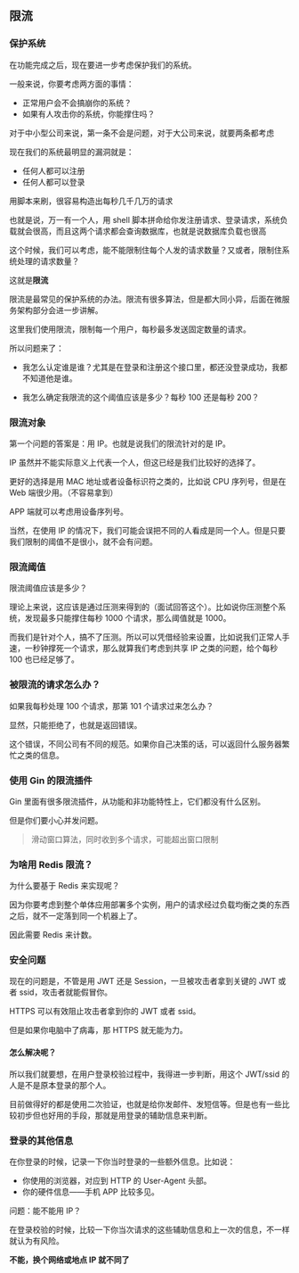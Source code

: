 ## 限流

### 保护系统

在功能完成之后，现在要进一步考虑保护我们的系统。

一般来说，你要考虑两方面的事情：

- 正常用户会不会搞崩你的系统？
- 如果有人攻击你的系统，你能撑住吗？

对于中小型公司来说，第一条不会是问题，对于大公司来说，就要两条都考虑

现在我们的系统最明显的漏洞就是：

- 任何人都可以注册
- 任何人都可以登录

用脚本来刷，很容易构造出每秒几千几万的请求

也就是说，万一有一个人，用 shell 脚本拼命给你发注册请求、登录请求，系统负载就会很高，而且这两个请求都会查询数据库，也就是说数据库负载也很高

这个时候，我们可以考虑，能不能限制住每个人发的请求数量？又或者，限制住系统处理的请求数量？

这就是**限流**

限流是最常见的保护系统的办法。限流有很多算法，但是都大同小异，后面在微服务架构部分会进一步讲解。

这里我们使用限流，限制每一个用户，每秒最多发送固定数量的请求。

所以问题来了：

- 我怎么认定谁是谁？尤其是在登录和注册这个接口里，都还没登录成功，我都不知道他是谁。

- 我怎么确定我限流的这个阈值应该是多少？每秒 100 还是每秒 200？

### 限流对象

第一个问题的答案是：用 IP。也就是说我们的限流针对的是 IP。

IP 虽然并不能实际意义上代表一个人，但这已经是我们比较好的选择了。

更好的选择是用 MAC 地址或者设备标识符之类的，比如说 CPU 序列号，但是在 Web 端很少用。（不容易拿到）

APP 端就可以考虑用设备序列号。

当然，在使用 IP 的情况下，我们可能会误把不同的人看成是同一个人。但是只要我们限制的阈值不是很小，就不会有问题。

### 限流阈值

限流阈值应该是多少？

理论上来说，这应该是通过压测来得到的（面试回答这个）。比如说你压测整个系统，发现最多只能撑住每秒 1000 个请求，那么阈值就是 1000。

而我们是针对个人，搞不了压测。所以可以凭借经验来设置，比如说我们正常人手速，一秒钟撑死一个请求，那么就算我们考虑到共享 IP 之类的问题，给个每秒 100 也已经足够了。

### 被限流的请求怎么办？

如果我每秒处理 100 个请求，那第 101 个请求过来怎么办？

显然，只能拒绝了，也就是返回错误。

这个错误，不同公司有不同的规范。如果你自己决策的话，可以返回什么服务器繁忙之类的信息。

### 使用 Gin 的限流插件

Gin 里面有很多限流插件，从功能和非功能特性上，它们都没有什么区别。

但是你们要小心并发问题。

> 滑动窗口算法，同时收到多个请求，可能超出窗口限制

### 为啥用 Redis 限流？

为什么要基于 Redis 来实现呢？

因为你要考虑到整个单体应用部署多个实例，用户的请求经过负载均衡之类的东西之后，就不一定落到同一个机器上了。

因此需要 Redis 来计数。

### 安全问题

现在的问题是，不管是用 JWT 还是 Session，一旦被攻击者拿到关键的 JWT 或者 ssid，攻击者就能假冒你。

HTTPS 可以有效阻止攻击者拿到你的 JWT 或者 ssid。

但是如果你电脑中了病毒，那 HTTPS 就无能为力。

#### 怎么解决呢？

所以我们就要想，在用户登录校验过程中，我得进一步判断，用这个 JWT/ssid 的人是不是原本登录的那个人。

目前做得好的都是使用二次验证，也就是给你发邮件、发短信等。但是也有一些比较初步但也好用的手段，那就是用登录的辅助信息来判断。

### 登录的其他信息

在你登录的时候，记录一下你当时登录的一些额外信息。比如说：

- 你使用的浏览器，对应到 HTTP 的 User-Agent 头部。
- 你的硬件信息——手机 APP 比较多见。

问题：能不能用 IP？

在登录校验的时候，比较一下你当次请求的这些辅助信息和上一次的信息，不一样就认为有风险。

**不能，换个网络或地点 IP 就不同了**